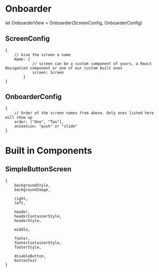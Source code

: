 


# Onboarder


let OnboarderView = Onboarder(ScreenConfig, OnboarderConfig)

## ScreenConfig

```
{
    // Give the screen a name
    Name: {
            // screen can be a custom component of yours, a React Navigation component or one of our custom built ones
            screen: Screen
        }
}
```

## OnboarderConfig

```
{
    // Order of the screen names from above. Only ones listed here will show up
    order: ["One", "Two"],
    animation: "push" or "slide"
}
```

# Built in Components

## SimpleButtonScreen

```
{
    backgroundStyle,
    backgroundImage,

    right,
    left,

    header,
    headerContainerStyle,
    headerStyle,

    middle,

    footer,
    footerContainerStyle,
    footerStyle,

    disableButton,
    buttonText
}
```